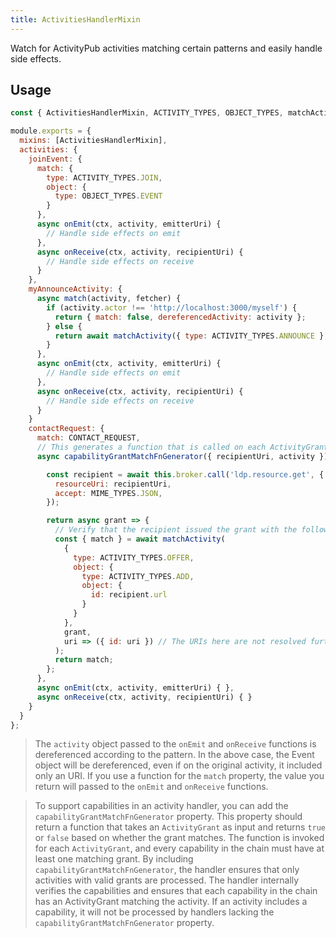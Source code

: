```yaml
---
title: ActivitiesHandlerMixin
---
```


Watch for ActivityPub activities matching certain patterns and easily handle side effects.

## Usage

```js
const { ActivitiesHandlerMixin, ACTIVITY_TYPES, OBJECT_TYPES, matchActivity } = require('@semapps/activitypub');

module.exports = {
  mixins: [ActivitiesHandlerMixin],
  activities: {
    joinEvent: {
      match: {
        type: ACTIVITY_TYPES.JOIN,
        object: {
          type: OBJECT_TYPES.EVENT
        }
      },
      async onEmit(ctx, activity, emitterUri) {
        // Handle side effects on emit
      },
      async onReceive(ctx, activity, recipientUri) {
        // Handle side effects on receive
      }
    },
    myAnnounceActivity: {
      async match(activity, fetcher) {
        if (activity.actor !== 'http://localhost:3000/myself') {
          return { match: false, dereferencedActivity: activity };
        } else {
          return await matchActivity({ type: ACTIVITY_TYPES.ANNOUNCE }, activity, fetcher);
        }
      },
      async onEmit(ctx, activity, emitterUri) {
        // Handle side effects on emit
      },
      async onReceive(ctx, activity, recipientUri) {
        // Handle side effects on receive
      }
    }
    contactRequest: {
      match: CONTACT_REQUEST,
      // This generates a function that is called on each ActivityGrant of the activity's capability.
      async capabilityGrantMatchFnGenerator({ recipientUri, activity }) {

        const recipient = await this.broker.call('ldp.resource.get', {
          resourceUri: recipientUri,
          accept: MIME_TYPES.JSON,
        });

        return async grant => {
          // Verify that the recipient issued the grant with the following structure.
          const { match } = await matchActivity(
            {
              type: ACTIVITY_TYPES.OFFER,
              object: {
                type: ACTIVITY_TYPES.ADD,
                object: {
                  id: recipient.url
                }
              }
            },
            grant,
            uri => ({ id: uri }) // The URIs here are not resolved further.
          );
          return match;
        };
      },
      async onEmit(ctx, activity, emitterUri) { },
      async onReceive(ctx, activity, recipientUri) { }
    }
  }
};
```

> The `activity` object passed to the `onEmit` and `onReceive` functions is dereferenced according to the pattern. In the above case, the Event object will be dereferenced, even if on the original activity, it included only an URI. If you use a function for the `match` property, the value you return will passed to the `onEmit` and `onReceive` functions.

> To support capabilities in an activity handler, you can add the `capabilityGrantMatchFnGenerator` property. This property should return a function that takes an `ActivityGrant` as input and returns `true` or `false` based on whether the grant matches. The function is invoked for each `ActivityGrant`, and every capability in the chain must have at least one matching grant. By including `capabilityGrantMatchFnGenerator`, the handler ensures that only activities with valid grants are processed. The handler internally verifies the capabilities and ensures that each capability in the chain has an ActivityGrant matching the activity. If an activity includes a capability, it will not be processed by handlers lacking the `capabilityGrantMatchFnGenerator` property.
